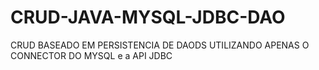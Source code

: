 # CRUD-JAVA-MYSQL-JDBC-DAO
CRUD BASEADO EM PERSISTENCIA DE DAODS UTILIZANDO APENAS O CONNECTOR DO MYSQL e a API JDBC
